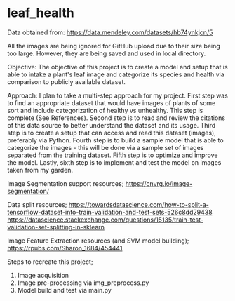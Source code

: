 # leaf_health

Data obtained from: https://data.mendeley.com/datasets/hb74ynkjcn/5

All the images are being ignored for GitHub upload due to their size being too large.
However, they are being saved and used in local directory.

Objective:
The objective of this project is to create a model and setup that is able to intake a plant's leaf image and categorize its species and health via comparison to publicly available dataset.

Approach:
I plan to take a multi-step approach for my project. First step was to find an appropriate dataset that would have images of plants of some sort and include categorization of healthy vs unhealthy. This step is complete (See References). Second step is to read and review the citations of this data source to better understand the dataset and its usage. Third step is to create a setup that can access and read this dataset (images), preferably via Python. Fourth step is to build a sample model that is able to categorize the images - this will be done via a sample set of images separated from the training dataset. Fifth step is to optimize and improve the model. Lastly, sixth step is to implement and test the model on images taken from my garden.

Image Segmentation support resources;
https://cnvrg.io/image-segmentation/

Data split resources;
https://towardsdatascience.com/how-to-split-a-tensorflow-dataset-into-train-validation-and-test-sets-526c8dd29438
https://datascience.stackexchange.com/questions/15135/train-test-validation-set-splitting-in-sklearn

Image Feature Extraction resources (and SVM model building);
https://rpubs.com/Sharon_1684/454441


Steps to recreate this project;
1. Image acquisition
2. Image pre-processing via img_preprocess.py
3. Model build and test via main.py
